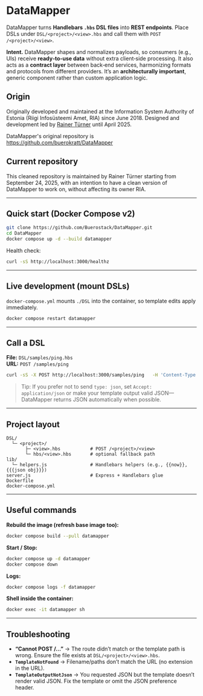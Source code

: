 # DataMapper

DataMapper turns **Handlebars `.hbs` DSL files** into **REST endpoints**. Place DSLs under `DSL/<project>/<view>.hbs` and call them with `POST /<project>/<view>`.

**Intent.** DataMapper shapes and normalizes payloads, so consumers (e.g., UIs) receive **ready‑to‑use data** without extra client‑side processing. It also acts as a **contract layer** between back‑end services, harmonizing formats and protocols from different providers. It’s an **architecturally important**, generic component rather than custom application logic.

## Origin

Originally developed and maintained at the Information System Authority of Estonia (Riigi Infosüsteemi Amet, RIA) since June 2018. Designed and development led by [Rainer Türner](https://www.linkedin.com/in/rainer-t%C3%BCrner-aba66274/) until April 2025.

DataMapper's original repository is https://github.com/buerokratt/DataMapper

## Current repository

This cleaned repository is maintained by Rainer Türner starting from September 24, 2025, with an intention to have a clean version of DataMapper to work on, without affecting its owner RIA.

---

## Quick start (Docker Compose v2)

```bash
git clone https://github.com/Buerostack/DataMapper.git
cd DataMapper
docker compose up -d --build datamapper
```

Health check:

```bash
curl -sS http://localhost:3000/healthz
```

---

## Live development (mount DSLs)

`docker-compose.yml` mounts `./DSL` into the container, so template edits apply immediately.

```bash
docker compose restart datamapper
```

---

## Call a DSL

**File:** `DSL/samples/ping.hbs`  
**URL:** `POST /samples/ping`

```bash
curl -sS -X POST http://localhost:3000/samples/ping   -H 'Content-Type: application/json'   -H 'type: json'   -d '{}'
```

> Tip: If you prefer not to send `type: json`, set `Accept: application/json` or make your template output valid JSON—DataMapper returns JSON automatically when possible.

---

## Project layout

```
DSL/
  └─ <project>/
       ├─ <view>.hbs           # POST /<project>/<view>
       └─ hbs/<view>.hbs       # optional fallback path
lib/
  └─ helpers.js                # Handlebars helpers (e.g., {{now}}, {{{json obj}}})
server.js                      # Express + Handlebars glue
Dockerfile
docker-compose.yml
```

---

## Useful commands

**Rebuild the image (refresh base image too):**
```bash
docker compose build --pull datamapper
```

**Start / Stop:**
```bash
docker compose up -d datamapper
docker compose down
```

**Logs:**
```bash
docker compose logs -f datamapper
```

**Shell inside the container:**
```bash
docker exec -it datamapper sh
```

---

## Troubleshooting

- **“Cannot POST /…​”** → The route didn’t match or the template path is wrong. Ensure the file exists at `DSL/<project>/<view>.hbs`.
- **`TemplateNotFound`** → Filename/paths don’t match the URL (no extension in the URL).
- **`TemplateOutputNotJson`** → You requested JSON but the template doesn’t render valid JSON. Fix the template or omit the JSON preference header.

